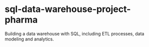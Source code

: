 # sql-data-warehouse-project-pharma
Building a data warehouse with SQL, including ETL processes, data modeling and analytics.
